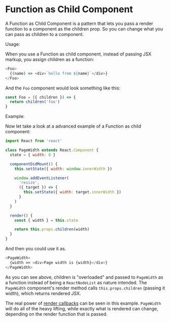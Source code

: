 # Function as Child Component

A Function as Child Component is a pattern that lets you pass a render function to a component as the children prop. So you can change what you can pass as children to a component.

Usage:

When you use a Function as child component, instead of passing JSX markup, you assign children as a function:

```js
<Foo>
  {(name) => <div>`hello from ${name}`</div>}
</Foo>
```

And the `Foo` component would look something like this:

```js
const Foo = ({ children }) => {
  return children('foo')
}
```

Example:

Now let take a look at a advanced example of a Function as child component:

```js
import React from 'react'

class PageWidth extends React.Component {
  state = { width: 0 }

  componentDidMount() {
    this.setState({ width: window.innerWidth })

    window.addEventListener(
      'resize',
      ({ target }) => {
        this.setState({ width: target.innerWidth })
      }
    )
  }

  render() {
    const { width } = this.state

    return this.props.children(width)
  }
}
```

And then you could use it as.

```js
<PageWidth>
  {width => <div>Page width is {width}</div>}
</PageWidth>
```

As you can see above, children is "overloaded" and passed to `PageWidth` as a function instead of being a `ReactNodeList` as nature intended. The `PageWidth` component's render method calls `this.props.children` (passing it width), which returns rendered JSX.

The real power of [render callbacks](/render-callback.md) can be seen in this example. `PageWidth` will do all of the heavy lifting, while exactly what is rendered can change, depending on the render function that is passed.
